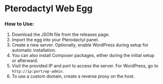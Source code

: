 # Pterodactyl Web Egg

### How to Use:
1. Download the JSON file from the releases page.
2. Import the egg into your Pterodactyl panel.
3. Create a new server. Optionally, enable WordPress during setup for automatic installation.
4. You can also install Composer packages, either during the initial setup or afterward.
5. Visit the provided IP and port to access the server. For WordPress, go to `http://ip:port/wp-admin`.
6. To use a custom domain, create a reverse proxy on the host.
